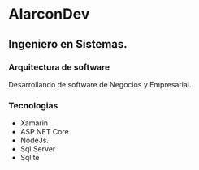 # AlarconDev
## Ingeniero en Sistemas.

### Arquitectura de software
Desarrollando de software de Negocios y Empresarial.

### Tecnologias
- Xamarin
- ASP.NET Core
- NodeJs.
- Sql Server
- Sqlite
